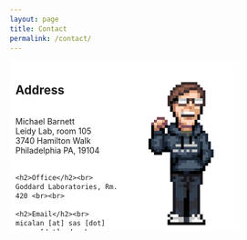 ```yaml
---
layout: page
title: Contact
permalink: /contact/
---
```

<head>
<meta name="viewport" content="width=device-width, initial-scale=1">
<style>
* {
  box-sizing: border-box;
}
.column {
  float: left;
  width: 50%;
  padding: 10px;
  height: 300px; 
}
.row:after {
  content: "";
  display: table;
  clear: both;
}
</style>
</head>
<body>
<div class="row">
  <div class="column" style="background-color:#fff;">
    <h2>Address</h2><br>
    Michael Barnett <br> 
    Leidy Lab, room 105 <br>  
    3740 Hamilton Walk  <br>
    Philadelphia PA, 19104 <br><br> 

    <h2>Office</h2><br>
    Goddard Laboratories, Rm. 420 <br><br>

    <h2>Email</h2><br>
    micalan [at] sas [dot] upenn [dot] edu <br>
  </div>
  <div class="column" style="background-color:#fff;">
    <img class="disp" src="/assets/img/4b.png" alt="disp" style='height: 100%; width: 100%; object-fit: contain'/>
  </div>
</div>

</body>


